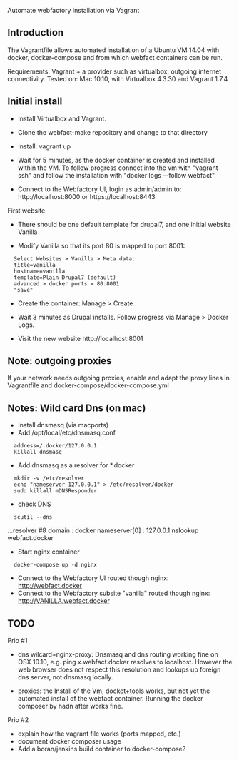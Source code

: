 Automate webfactory installation via Vagrant

Introduction
------------

The Vagrantfile allows automated installation of a Ubuntu VM 14.04 with docker, docker-compose and from which webfact containers can be run.

Requirements: Vagrant + a provider such as virtualbox, outgoing internet connectivity.
Tested on: Mac 10.10, with Virtualbox 4.3.30 and Vagrant 1.7.4


Initial install
---------------

* Install Virtualbox and Vagrant.

* Clone the webfact-make repository and change to that directory

* Install:
  vagrant up

* Wait for 5 minutes, as the docker container is created and installed within the VM. To follow progress connect into the vm with "vagrant ssh" and follow the installation with "docker logs --follow webfact"

* Connect to the Webfactory UI, login as admin/admin to: http://localhost:8000 or https://localhost:8443

First website

* There should be one default template for drupal7, and one initial website Vanilla

* Modify Vanilla so that its port 80 is mapped to port 8001:
```
  Select Websites > Vanilla > Meta data:
  title=vanilla  
  hostname=vanilla
  template=Plain Drupal7 (default)
  advanced > docker ports = 80:8001
  "save"
```
* Create the container:
  Manage > Create

* Wait 3 minutes as Drupal installs. Follow progress via Manage > Docker Logs.

* Visit the new website
  http://localhost:8001  



Note: outgoing proxies
----------------------
If your network needs outgoing proxies, enable and adapt the proxy lines in Vagrantfile and docker-compose/docker-compose.yml

  
Notes: Wild card Dns (on mac)
---------------------
* Install dnsmasq (via macports)
* Add /opt/local/etc/dnsmasq.conf
```
  address=/.docker/127.0.0.1
  killall dnsmasq
```
* Add dnsmasq as a resolver for *.docker
```
  mkdir -v /etc/resolver
  echo "nameserver 127.0.0.1" > /etc/resolver/docker
  sudo killall mDNSResponder
```
* check DNS 
```
  scutil --dns
```
  ...resolver #8
    domain   : docker
    nameserver[0] : 127.0.0.1
  nslookup webfact.docker

* Start nginx container
```
  docker-compose up -d nginx
```
* Connect to the Webfactory UI routed though nginx:
  http://webfact.docker
* Connect to the Webfactory subsite "vanilla" routed though nginx:
  http://VANILLA.webfact.docker

  
TODO
----
Prio #1

* dns wilcard+nginx-proxy: Dnsmasq and dns routing working fine on OSX 10.10, e.g. ping x.webfact.docker resolves to localhost. However the web browser does not respect this resolution and lookups up foreign dns server, not dnsmasq locally.

* proxies: the Install of the Vm, docket+tools works, but not yet the automated install of the webfact container. Running the docker composer by hadn after works fine.

Prio #2

* explain how the vagrant file works (ports mapped, etc.)
* document docker composer usage
* Add a boran/jenkins build container to docker-compose?

